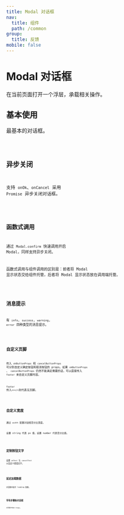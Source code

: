 ```yaml
---
title: Modal 对话框
nav:
  title: 组件
  path: /common
group:
  title: 反馈
mobile: false
---
```


# Modal 对话框

在当前页面打开一个浮层，承载相关操作。

## 基本使用

最基本的对话框。

<code src="./demos/index1.tsx" />

## 异步关闭

支持 `onOk`、`onCancel` 采用 `Promise` 异步关闭对话框。

<code src="./demos/index2.tsx" />

## 函数式调用

通过 `Modal.confirm` 快速调用开启 Modal，同样支持异步关闭。

函数式调用与组件调用的区别是：前者将 Modal 显示状态交给组件托管，后者将 Modal 显示状态放在调用端托管。

<code src="./demos/index4.tsx" />

## 消息提示

有 `info`, `success`, `warning`, `error` 四种类型的消息提示。

<code src="./demos/index3.tsx" />

## 自定义页脚

传入 `okButtonProps` 和 `cancelButtonProps` 可分别自定义确定按钮和取消按钮的 props。如果 `okButtonProps` 、 `cancelButtonProps` 仍然不能满足需要的话，可以直接传入 `footer` 来自定义页脚内容。

`footer` 传入`<></>`则代表无页脚。

<code src="./demos/index5.tsx" />

## 自定义宽度

通过 `width` 配置对话框百分比宽度。

设置 string 代表 px 值，设置 number 代表百分比值。

<code src="./demos/index9.tsx" />

## 定制按钮文字

设置 `okText` 与 `cancelText` 以自定义按钮文字。

<code src="./demos/index6.tsx" />

## 延迟加载数据

对话框中显示 loading 效果。

<code src="./demos/index7.tsx" />

## 带有步骤条对话框

对话框中显示 Steps。

<code src="./demos/index8.tsx" />

<API />
